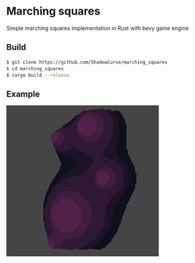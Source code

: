 # Marching squares

Simple marching squares implementation in Rust with bevy game engine

## Build
```bash
$ git clone https://github.com/ShadowCurse/marching_squares
$ cd marching_squares
$ cargo build --release
```

## Example
<img src="./examples/marching_squares.png" width="400">
